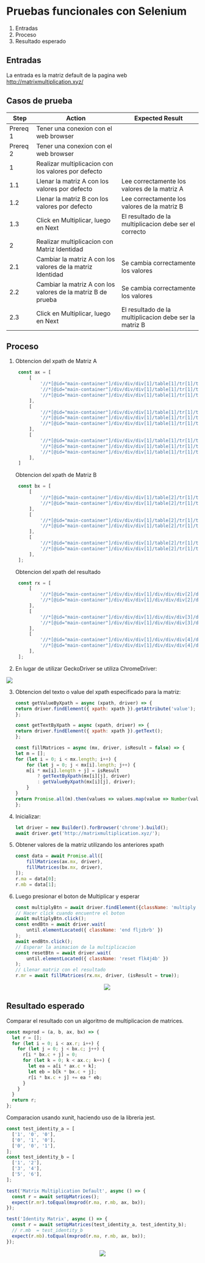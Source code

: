 # Pruebas funcionales con Selenium

1. Entradas
2. Proceso
3. Resultado esperado

## Entradas

La entrada es la matriz default de la pagina web <link>http://matrixmultiplication.xyz/</link>


## Casos de prueba

| Step     | Action                                                       | Expected Result                                        |
|----------|--------------------------------------------------------------|--------------------------------------------------------|
| Prereq 1 | Tener una conexion con el web browser                        |                                                        |
| Prereq 2 | Tener una conexion con el web browser                        |                                                        |
| 1        | Realizar multiplicacion con los valores por defecto          |                                                        |
| 1.1      | Llenar la matriz A con los valores por defecto               | Lee correctamente los valores de la matriz A           |
| 1.2      | Llenar la matriz B con los valores por defecto               | Lee correctamente los valores de la matriz B           |
| 1.3      | Click en Multiplicar, luego en Next                          | El resultado de la multiplicacion debe ser el correcto |
| 2        | Realizar multiplicacion con Matriz Identidad                 |                                                        |
| 2.1      | Cambiar la matriz A con los valores de la matriz Identidad   | Se cambia correctamente los valores                    |
| 2.2      | Cambiar la matriz A con los valores de la matriz B de prueba | Se cambia correctamente los valores                    |
| 2.3      | Click en Multiplicar, luego en Next                          | El resultado de la multiplicacion debe ser la matriz B |




## Proceso

1. Obtencion del xpath de Matriz A
   ```javascript
    const ax = [
        [
            '//*[@id="main-container"]/div/div/div[1]/table[1]/tr[1]/td[2]/div/div[2]/div[1]/input',
            '//*[@id="main-container"]/div/div/div[1]/table[1]/tr[1]/td[2]/div/div[2]/div[2]/input',
            '//*[@id="main-container"]/div/div/div[1]/table[1]/tr[1]/td[2]/div/div[2]/div[3]/input',
        ],
        [
            '//*[@id="main-container"]/div/div/div[1]/table[1]/tr[1]/td[2]/div/div[3]/div[1]/input',
            '//*[@id="main-container"]/div/div/div[1]/table[1]/tr[1]/td[2]/div/div[3]/div[2]/input',
            '//*[@id="main-container"]/div/div/div[1]/table[1]/tr[1]/td[2]/div/div[3]/div[3]/input',
        ],
        [
            '//*[@id="main-container"]/div/div/div[1]/table[1]/tr[1]/td[2]/div/div[4]/div[1]/input',
            '//*[@id="main-container"]/div/div/div[1]/table[1]/tr[1]/td[2]/div/div[4]/div[2]/input',
            '//*[@id="main-container"]/div/div/div[1]/table[1]/tr[1]/td[2]/div/div[4]/div[3]/input',
        ],
    ]
   ```
   Obtencion del xpath de Matriz B
   ```javascript
    const bx = [
        [
            '//*[@id="main-container"]/div/div/div[1]/table[2]/tr[1]/td[1]/div/div[2]/div[1]/input',
            '//*[@id="main-container"]/div/div/div[1]/table[2]/tr[1]/td[1]/div/div[2]/div[2]/input',
        ],
        [
            '//*[@id="main-container"]/div/div/div[1]/table[2]/tr[1]/td[1]/div/div[3]/div[1]/input',
            '//*[@id="main-container"]/div/div/div[1]/table[2]/tr[1]/td[1]/div/div[3]/div[2]/input',
        ],
        [
            '//*[@id="main-container"]/div/div/div[1]/table[2]/tr[1]/td[1]/div/div[4]/div[1]/input',
            '//*[@id="main-container"]/div/div/div[1]/table[2]/tr[1]/td[1]/div/div[4]/div[2]/input',
        ],
    ];
   ```
   Obtencion del xpath del resultado
   ```javascript
    const rx = [
        [
            '//*[@id="main-container"]/div/div/div[1]/div/div/div[2]/div[1]/span',
            '//*[@id="main-container"]/div/div/div[1]/div/div/div[2]/div[2]/span',
        ],
        [
            '//*[@id="main-container"]/div/div/div[1]/div/div/div[3]/div[1]/span',
            '//*[@id="main-container"]/div/div/div[1]/div/div/div[3]/div[2]/span',
        ],
        [
            '//*[@id="main-container"]/div/div/div[1]/div/div/div[4]/div[1]/span',
            '//*[@id="main-container"]/div/div/div[1]/div/div/div[4]/div[2]/span',
        ],
    ];
   ```
2. En lugar de utilizar GeckoDriver se utiliza ChromeDriver:
<!-- ![chrome-driver](img/chrome-version.png) -->
<div style="text:align:center"><img src="img/chrome-version.png"/></div>

3. Obtencion del texto o value del xpath especificado para la matriz:
    ```js
    const getValueByXpath = async (xpath, driver) => {
    return driver.findElement({ xpath: xpath }).getAttribute('value');
    };

    const getTextByXpath = async (xpath, driver) => {
    return driver.findElement({ xpath: xpath }).getText();
    };

    const fillMatrices = async (mx, driver, isResult = false) => {
    let m = [];
    for (let i = 0; i < mx.length; i++) {
        for (let j = 0; j < mx[i].length; j++) {
        m[i * mx[i].length + j] = isResult
            ? getTextByXpath(mx[i][j], driver)
            : getValueByXpath(mx[i][j], driver);
        }
    }
    return Promise.all(m).then(values => values.map(value => Number(value)));
    };
    ```

4. Inicializar:
   ```js
   let driver = new Builder().forBrowser('chrome').build();
   await driver.get('http://matrixmultiplication.xyz/');
   ```

5. Obtener valores de la matriz utilizando los anteriores xpath
    ```js
    const data = await Promise.all([
        fillMatrices(ax.mx, driver),
        fillMatrices(bx.mx, driver),
    ]);
    r.ma = data[0];
    r.mb = data[1];
    ```

6. Luego presionar el boton de Multiplicar y esperar
    ```js
    const multiplyBtn = await driver.findElement({className: 'multiply flk4j4b'});
    // Hacer click cuando encuentre el boton
    await multiplyBtn.click();
    const endBtn = await driver.wait(
        until.elementLocated({ className: 'end fljzbrb' })
    );
    await endBtn.click();
    // Esperar la animacion de la multiplicacion
    const resetBtn = await driver.wait(
        until.elementLocated({ className: 'reset flk4j4b' })
    );
    // Llenar matriz con el resultado
    r.mr = await fillMatrices(rx.mx, driver, (isResult = true));
    ```
    <div style="text-align:center"><img src="img/animation.png" /></div>
## Resultado esperado

Comparar el resultado con un algoritmo de multiplicacion de matrices.

```js
const mxprod = (a, b, ax, bx) => {
  let r = [];
  for (let i = 0; i < ax.r; i++) {
    for (let j = 0; j < bx.c; j++) {
      r[i * bx.c + j] = 0;
      for (let k = 0; k < ax.c; k++) {
        let ea = a[i * ax.c + k];
        let eb = b[k * bx.c + j];
        r[i * bx.c + j] += ea * eb;
      }
    }
  }
  return r;
};
```

Comparacion usando xunit, haciendo uso de la libreria jest.
```js
const test_identity_a = [
  ['1', '0', '0'],
  ['0', '1', '0'],
  ['0', '0', '1'],
];
const test_identity_b = [
  ['1', '2'],
  ['3', '4'],
  ['5', '6'],
];

test('Matrix Multiplication Default', async () => {
  const r = await setUpMatrices();
  expect(r.mr).toEqual(mxprod(r.ma, r.mb, ax, bx));
});

test('Identity Matrix', async () => {
  const r = await setUpMatrices(test_identity_a, test_identity_b);
  // r.mb  = test_identity_b
  expect(r.mb).toEqual(mxprod(r.ma, r.mb, ax, bx));
});
```
<div style="text-align:center"><img src="img/test.png"/></div>